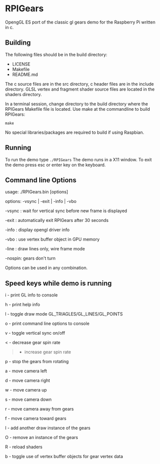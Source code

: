 RPIGears
========

OpengGL ES port of the classic gl gears demo for the Raspberry Pi written in c.

Building
--------
The following files should be in the build directory:

* LICENSE
* Makefile
* README.md

The c source files are in the src directory, c header files are in the include directory.
GLSL vertex and fragment shader source files are located in the shaders directory. 


In a terminal session, change directory to the build directory where the 
RPIGears Makefile file is located.  Use make at the commandline to build
RPIGears:

`make`

No special libraries/packages are required to build if using Raspbian.


Running
-------

To run the demo type `./RPIGears`  The demo runs in a X11 window.  To
exit the demo press esc or enter key on the keyboard.


Command line Options
--------------------
usage: ./RPIGears.bin [options]

options: -vsync | -exit | -info | -vbo


-vsync : wait for vertical sync before new frame is displayed

-exit  : automatically exit RPIGears after 30 seconds

-info  : display opengl driver info

-vbo   : use vertex buffer object in GPU memory

-line  : draw lines only, wire frame mode

-nospin: gears don't turn


Options can be used in any combination.


Speed keys while demo is running
-----------------------------
i - print GL info to console

h - print help info

l - toggle draw mode GL_TRIAGLES/GL_LINES/GL_POINTS

o - print command line options to console

v - toggle vertical sync on/off

< - decrease gear spin rate

> - increase gear spin rate

p - stop the gears from rotating

a - move camera left

d - move camera right

w - move camera up

s - move camera down

r - move camera away from gears

f - move camera toward gears

I - add another draw instance of the gears

O - remove an instance of the gears

R - reload shaders

b - toggle use of vertex buffer objects for gear vertex data
